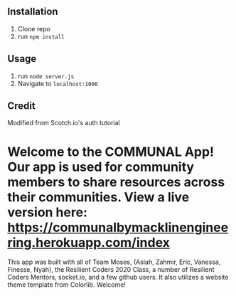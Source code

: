 ## Installation

1. Clone repo
2. run `npm install`

## Usage

1. run `node server.js`
2. Navigate to `localhost:1000`

## Credit

Modified from Scotch.io's auth tutorial

# Welcome to the COMMUNAL App! Our app is used for community members to share resources across their communities. View a live version here: https://communalbymacklinengineering.herokuapp.com/index


This app was built with all of Team Moses, (Asiah, Zahmir, Eric, Vanessa, Finesse, Nyah), the Resilient Coders 2020 Class, a number of Resilient Coders Mentors, socket.io, and a few github users. It also utilizes a website theme template from Colorlib. Welcome!
